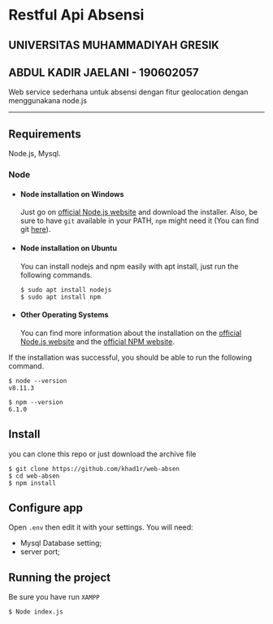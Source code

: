 # Restful Api Absensi

## UNIVERSITAS MUHAMMADIYAH GRESIK

## ABDUL KADIR JAELANI - 190602057

Web service sederhana untuk absensi dengan fitur geolocation dengan menggunakana node.js

---

## Requirements

Node.js, Mysql.

### Node

- #### Node installation on Windows

  Just go on [official Node.js website](https://nodejs.org/) and download the installer.
  Also, be sure to have `git` available in your PATH, `npm` might need it (You can find git [here](https://git-scm.com/)).

- #### Node installation on Ubuntu

  You can install nodejs and npm easily with apt install, just run the following commands.

      $ sudo apt install nodejs
      $ sudo apt install npm

- #### Other Operating Systems
  You can find more information about the installation on the [official Node.js website](https://nodejs.org/) and the [official NPM website](https://npmjs.org/).

If the installation was successful, you should be able to run the following command.

    $ node --version
    v8.11.3

    $ npm --version
    6.1.0

## Install

you can clone this repo or just download the archive file

    $ git clone https://github.com/khad1r/web-absen
    $ cd web-absen
    $ npm install

## Configure app

Open `.env` then edit it with your settings. You will need:

- Mysql Database setting;
- server port;

## Running the project

Be sure you have run `XAMPP`

    $ Node index.js
